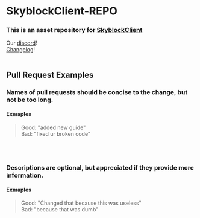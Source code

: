 # SkyblockClient-REPO
### This is an asset repository for [SkyblockClient](https://github.com/nacrt/SkyblockClient)
Our [discord](https://discord.gg/VH6fdBYzQQ)!\
[Changelog](Changelog.md)!
<br></br>
## Pull Request Examples
### Names of pull requests should be concise to the change, but not be too long.
#### Exmaples
> Good: "added new guide"\
> Bad: "fixed ur broken code"

<br></br>
### Descriptions are optional, but appreciated if they provide more information. 
#### Exmaples
> Good: "Changed that because this was useless"\
> Bad: "because that was dumb"
